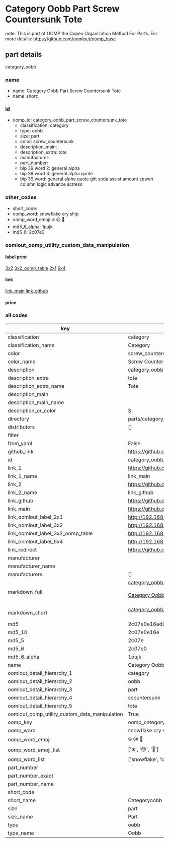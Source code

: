 # Category Oobb Part Screw Countersunk Tote  

note: This is part of OOMP the Oopen Organization Method For Parts. For more details: https://github.com/oomlout/oomp_base

##  part details
  



category_oobb



### name
* name: Category Oobb Part Screw Countersunk Tote
* name_short: 
### id
* oomp_id: category_oobb_part_screw_countersunk_tote
  * classification: category
  * type: oobb
  * size: part
  * color: screw_countersunk
  * description_main: 
  * description_extra: tote
  * manufacturer: 
  * part_number: 
  * bip 39 word 2: general alpha
  * bip 39 word 3: general alpha quote
  * bip 39 word: general alpha quote gift soda assist amount spawn column logic advance actress

### other_codes
* short_code: 
* oomp_word: snowflake cry ship
* oomp_word_emoji :snowflake: :cry: :ship:
* md5_6_alpha: 1pujk
* md5_6: 2c07e0






### oomlout_oomp_utility_custom_data_manipulation
#### label print
[3x2](http://192.168.1.245:1112/?label=oomp%201pujk)
[3x2_oomp_table](http://192.168.1.108:1112/?label=oomp%201pujk)
[2x1](http://192.168.1.242:1112/?label=oomp%201pujk)
[6x4](http://192.168.1.55:1112/?label=oomp%201pujk)    

#### link

[link_main](https://github.com/oomlout/oomlout_oomp_version_1_messy/tree/main/parts/category_oobb_part_screw_countersunk_tote) [link_github](https://github.com/oomlout/oomlout_oomp_version_1_messy/tree/main/parts/category_oobb_part_screw_countersunk_tote)                             

#### price







### all codes 
| key | value |  
| --- | --- |  
| classification | category |  
| classification_name | Category |  
| color | screw_countersunk |  
| color_name | Screw Countersunk |  
| description | category_oobb |  
| description_extra | tote |  
| description_extra_name | Tote |  
| description_main |  |  
| description_main_name |  |  
| description_or_color | S  |  
| directory | parts/category_oobb_part_screw_countersunk_tote |  
| distributors | [] |  
| filter |  |  
| from_yaml | False |  
| github_link | https://github.com/oomlout/oomlout_oomp_part_src/tree/main/parts/category_oobb_part_screw_countersunk_tote |  
| id | category_oobb_part_screw_countersunk_tote |  
| link_1 | https://github.com/oomlout/oomlout_oomp_version_1_messy/tree/main/parts/category_oobb_part_screw_countersunk_tote |  
| link_1_name | link_main |  
| link_2 | https://github.com/oomlout/oomlout_oomp_version_1_messy/tree/main/parts/category_oobb_part_screw_countersunk_tote |  
| link_2_name | link_github |  
| link_github | https://github.com/oomlout/oomlout_oomp_version_1_messy/tree/main/parts/category_oobb_part_screw_countersunk_tote |  
| link_main | https://github.com/oomlout/oomlout_oomp_version_1_messy/tree/main/parts/category_oobb_part_screw_countersunk_tote |  
| link_oomlout_label_2x1 | http://192.168.1.242:1112/?label=oomp%201pujk |  
| link_oomlout_label_3x2 | http://192.168.1.245:1112/?label=oomp%201pujk |  
| link_oomlout_label_3x2_oomp_table | http://192.168.1.108:1112/?label=oomp%201pujk |  
| link_oomlout_label_6x4 | http://192.168.1.55:1112/?label=oomp%201pujk |  
| link_redirect | https://github.com/oomlout/oomlout_oomp_version_1_messy/tree/main/parts/category_oobb_part_screw_countersunk_tote |  
| manufacturer |  |  
| manufacturer_name |  |  
| manufacturers | [] |  
| markdown_full | [category_oobb_part_screw_countersunk_tote](none)<br>[](none)<br>[Category Oobb Part Screw Countersunk Tote](none)<br><br> |  
| markdown_short | [category_oobb_part_screw_countersunk_tote](none)<br><br> |  
| md5 | 2c07e0e16ed0a1003767161d6001c306 |  
| md5_10 | 2c07e0e16e |  
| md5_5 | 2c07e |  
| md5_6 | 2c07e0 |  
| md5_6_alpha | 1pujk |  
| name | Category Oobb Part Screw Countersunk Tote |  
| oomlout_detail_hierarchy_1 | category |  
| oomlout_detail_hierarchy_2 | oobb |  
| oomlout_detail_hierarchy_3 | part |  
| oomlout_detail_hierarchy_4 | scountersunk |  
| oomlout_detail_hierarchy_5 | tote |  
| oomlout_oomp_utility_custom_data_manipulation | True |  
| oomp_key | oomp_category_oobb_part_screw_countersunk_tote |  
| oomp_word | snowflake cry ship |  
| oomp_word_emoji | :snowflake: :cry: :ship: |  
| oomp_word_emoji_list | [':snowflake:', ':cry:', ':ship:'] |  
| oomp_word_list | ['snowflake', 'cry', 'ship'] |  
| part_number |  |  
| part_number_exact |  |  
| part_number_name |  |  
| short_code |  |  
| short_name | Categoryoobb |  
| size | part |  
| size_name | Part |  
| type | oobb |  
| type_name | Oobb |  
